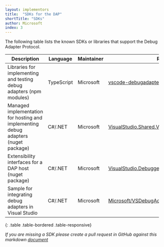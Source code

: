 ```yaml
---
layout: implementors
title:  "SDKs for the DAP"
shortTitle: "SDKs"
author: Microsoft
index: 3
---
```


The following table lists the known SDKs or libraries that support the Debug Adapter Protocol.

| Description   | Language   | Maintainer | Repository |
|---------------|------------|------------|------------|
| Libraries for implementing and testing debug adapters (npm modules) | TypeScript | Microsoft | [vscode-debugadapter-node](https://github.com/Microsoft/vscode-debugadapter-node)
| Managed implementation for hosting and implementing debug adapters (nuget package) | C#/.NET | Microsoft | [VisualStudio.Shared.VsCodeDebugProtocol](https://www.nuget.org/packages/Microsoft.VisualStudio.Shared.VsCodeDebugProtocol)
| Extensibility interfaces for a DAP host (nuget package) | C#/.NET | Microsoft | [VisualStudio.Debugger.DebugAdapterHost.Interfaces](https://www.nuget.org/packages/Microsoft.VisualStudio.Debugger.DebugAdapterHost.Interfaces/)
| Sample for integrating debug adapters in Visual Studio | C#/.NET | Microsoft | [Microsoft/VSDebugAdapterHost](https://github.com/Microsoft/VSDebugAdapterHost)
{: .table .table-bordered .table-responsive}

*If you are missing a SDK please create a pull request in GitHub against this markdown [document](https://github.com/Microsoft/debug-adapter-protocol/blob/gh-pages/_implementors/sdks.md)*
